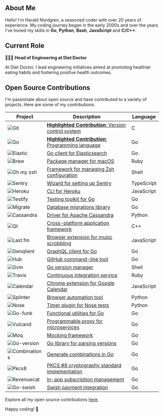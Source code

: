 ## About Me

Hello! I'm Harald Nordgren, a seasoned coder with over 20 years of experience. My coding journey began in the early 2000s and over the years I've honed my skills in **Go**, **Python**, **Bash**, **JavaScript** and **C/C++**.

## Current Role

👨🏼‍💻 **Head of Engineering at Diet Doctor**

At Diet Doctor, I lead engineering initiatives aimed at promoting healthier eating habits and fostering positive health outcomes.

## Open Source Contributions

I'm passionate about open source and have contributed to a variety of projects. Here are some of my contributions:

| Project | Description | Language |
| --- | --- | --- |
| ![Git](https://img.shields.io/badge/-Git-f05032?logo=git&logoColor=white) | [**Highlighted Contribution**: Version control system](https://github.com/git/git/commits/master?author=HaraldNordgren) | C |
| ![Go](https://img.shields.io/badge/-Go-00ADD8?logo=go&logoColor=white) | [**Highlighted Contribution**: Programming language](https://github.com/golang/go/commits/master?author=HaraldNordgren) | Go |
| ![Elastic](https://img.shields.io/badge/-Elastic-005571?logo=elasticsearch&logoColor=white) | [Go client for Elasticsearch](https://github.com/elastic/go-elasticsearch/commits?author=HaraldNordgren) | Go |
| ![Brew](https://img.shields.io/badge/-Brew-FBB040?logo=homebrew&logoColor=white) | [Package manager for macOS](https://github.com/Homebrew/brew/commits/master?author=HaraldNordgren) | Ruby |
| ![Oh my zsh](https://img.shields.io/badge/-Oh_my_zsh-F15A24?logo=zsh&logoColor=white) | [Framework for managing Zsh configuration](https://github.com/ohmyzsh/ohmyzsh/commits/master?author=HaraldNordgren) | Shell |
| ![Sentry](https://img.shields.io/badge/-Sentry-362D59?logo=sentry&logoColor=white) | [Wizard for setting up Sentry](https://github.com/getsentry/sentry-wizard/commits/master?author=HaraldNordgren) | TypeScript |
| ![Heroku](https://img.shields.io/badge/-Heroku-430098?logo=heroku&logoColor=white) | [CLI for Heroku](https://github.com/heroku/heroku-apps/commits/master?author=HaraldNordgren) | JavaScript |
| ![Testify](https://img.shields.io/badge/-Testify-00ADD8?logo=go&logoColor=white) | [Testing toolkit for Go](https://github.com/stretchr/testify/commits/master?author=HaraldNordgren) | Go |
| ![Migrate](https://img.shields.io/badge/-Migrate-00ADD8?logo=go&logoColor=white) | [Database migrations library](https://github.com/golang-migrate/migrate/commits/master?author=HaraldNordgren) | Go |
| ![Cassandra](https://img.shields.io/badge/-Cassandra-1287B1?logo=apache-cassandra&logoColor=white) | [Driver for Apache Cassandra](https://github.com/pulls?q=author%3AHaraldNordgren+is%3Amerged+repo%3Adatastax%2Fpython-driver) | Python |
| ![Qt](https://img.shields.io/badge/-Qt-41CD52?logo=qt&logoColor=white) | [Cross-platform application framework](https://github.com/qt/qtbase/commits/dev?author=HaraldNordgren) | C++ |
| ![Last.fm](https://img.shields.io/badge/-Last.fm-D51007?logo=last.fm&logoColor=white) | [Browser extension for music scrobbling](https://github.com/web-scrobbler/web-scrobbler/commits/master?author=HaraldNordgren) | JavaScript |
| ![Genqlient](https://img.shields.io/badge/-Genqlient-E10098?logo=graphql&logoColor=white) | [GraphQL client for Go](https://github.com/Khan/genqlient/commits?author=HaraldNordgren) | Go |
| ![Hub](https://img.shields.io/badge/-Hub-181717?logo=github&logoColor=white) | [GitHub command-line tool](https://github.com/github/hub/commits/master?author=HaraldNordgren) | Go |
| ![Gvm](https://img.shields.io/badge/-Gvm-1A1A1A?logo=gnu-bash&logoColor=white) | [Go version manager](https://github.com/moovweb/gvm/commits/master?author=HaraldNordgren) | Shell |
| ![Travis](https://img.shields.io/badge/-Travis-3EAAAF?logo=travis-ci&logoColor=white) | [Continuous integration service](https://github.com/travis-ci/travis.rb/commits/master?author=HaraldNordgren) | Ruby |
| ![Calendar](https://img.shields.io/badge/-Calendar-4285F4?logo=google&logoColor=white) | [Chrome extension for Google Calendar](https://github.com/chimbori/google-calendar-crx/commits?author=HaraldNordgren) | JavaScript |
| ![Splinter](https://img.shields.io/badge/-Splinter-3776AB?logo=python&logoColor=white) | [Browser automation tool](https://github.com/cobrateam/splinter/commits?author=HaraldNordgren) | Python |
| ![Nose](https://img.shields.io/badge/-Nose-3776AB?logo=python&logoColor=white) | [Timer plugin for Nose tests](https://github.com/pulls?q=author%3AHaraldNordgren+is%3Amerged+repo%3Amahmoudimus%2Fnose-timer) | Python |
| ![Go-funk](https://img.shields.io/badge/-Go--funk-00ADD8?logo=go&logoColor=white) | [Functional utilities for Go](https://github.com/thoas/go-funk/commits?author=HaraldNordgren) | Go |
| ![Vulcand](https://img.shields.io/badge/-Vulcand-00ADD8?logo=go&logoColor=white) | [Programmable proxy for microservices](https://github.com/vulcand/vulcand/commits?author=HaraldNordgren) | Go |
| ![Moq](https://img.shields.io/badge/-Moq-00ADD8?logo=go&logoColor=white) | [Mocking framework](https://github.com/matryer/moq/commits?author=HaraldNordgren) | Go |
| ![Go-version](https://img.shields.io/badge/-Go--version-00ADD8?logo=go&logoColor=white) | [Go library for parsing versions](https://github.com/mcuadros/go-version/commits/master?author=HaraldNordgren) | Go |
| ![Combinations](https://img.shields.io/badge/-Combinations-00ADD8?logo=go&logoColor=white) | [Generate combinations in Go](https://github.com/mxschmitt/golang-combinations/commits?author=HaraldNordgren) | Go |
| ![Pkcs8](https://img.shields.io/badge/-PKCS8-00ADD8?logo=go&logoColor=white) | [PKCS #8 cryptography standard implementation](https://github.com/youmark/pkcs8/commits/master?author=HaraldNordgren) | Go |
| ![Revenuecat](https://img.shields.io/badge/-Revenuecat-00ADD8?logo=go&logoColor=white) | [In-app subscription management](https://github.com/mhemmings/revenuecat/commits/master?author=HaraldNordgren) | Go |
| ![Go-swish](https://img.shields.io/badge/-Go--swish-00ADD8?logo=go&logoColor=white) | [Swish payment integration](https://github.com/frozzare/go-swish/commits/master?author=HaraldNordgren) | Go |

Explore all my open source contributions [here](https://github.com/pulls?q=author%3AHaraldNordgren+sort%3Acreated-asc+is%3Apublic+is%3Apr+is%3Amerged+-user%3Adatateknik-lth+-user%3AHaraldNordgren+NOT+%22Bump+Go+versions%22+NOT+%22Bump+Travis+versions%22+).

Happy coding! 🚀

